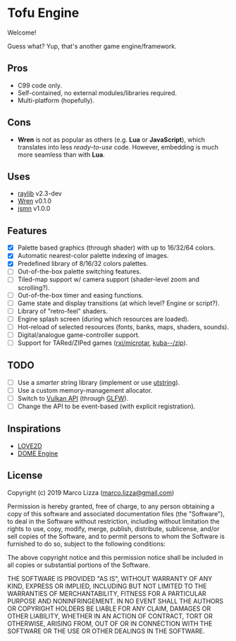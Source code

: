 # Tofu Engine

Welcome!

Guess what? Yup, that's another game engine/framework.

## Pros

* C99 code only.
* Self-contained, no external modules/libraries required.
* Multi-platform (hopefully).

## Cons

* **Wren** is not as popular as others (e.g. **Lua** or **JavaScript**), which translates into less *ready-to-use* code. However, embedding is much more seamless than with **Lua**.

## Uses

* [raylib](https://www.raylib.com/) v2.3-dev
* [Wren](https://wren.io/) v0.1.0
* [jsmn](https://zserge.com/jsmn.html/) v1.0.0

## Features

* [x] Palette based graphics (through shader) with up to 16/32/64 colors.
* [x] Automatic nearest-color palette indexing of images.
* [x] Predefined library of 8/16/32 colors palettes.
* [ ] Out-of-the-box palette switching features.
* [ ] Tiled-map support w/ camera support (shader-level zoom and scrolling?).
* [ ] Out-of-the-box timer and easing functions.
* [ ] Game state and display transitions (at which level? Engine or script?).
* [ ] Library of "retro-feel" shaders.
* [ ] Engine splash screen (during which resources are loaded).
* [ ] Hot-reload of selected resources (fonts, banks, maps, shaders, sounds).
* [ ] Digital/analogue game-controller support.
* [ ] Support for TARed/ZIPed games ([rxi/microtar](https://github.com/rxi/microtar), [kuba--/zip](https://github.com/kuba--/zip)).

## TODO

* [ ] Use a *smarter* string library (implement or use [utstring](http://troydhanson.github.io/uthash/utstring.html)).
* [ ] Use a custom memory-management allocator.
* [ ] Switch to [Vulkan API](https://www.khronos.org/vulkan/) (through [GLFW](https://www.glfw.org/)).
* [ ] Change the API to be event-based (with explicit registration).

## Inspirations

* [LOVE2D](https://love2d.org/)
* [DOME Engine](https://github.com/avivbeeri/dome/blob/master/src/vm.c)

## License

Copyright (c) 2019 Marco Lizza (marco.lizza@gmail.com)

Permission is hereby granted, free of charge, to any person obtaining a copy of this software and associated documentation files (the "Software"), to deal in the Software without restriction, including without limitation the rights to use, copy, modify, merge, publish, distribute, sublicense, and/or sell copies of the Software, and to permit persons to whom the Software is furnished to do so, subject to the following conditions:

The above copyright notice and this permission notice shall be included in all copies or substantial portions of the Software.

THE SOFTWARE IS PROVIDED "AS IS", WITHOUT WARRANTY OF ANY KIND, EXPRESS OR IMPLIED, INCLUDING BUT NOT LIMITED TO THE WARRANTIES OF MERCHANTABILITY, FITNESS FOR A PARTICULAR PURPOSE AND NONINFRINGEMENT. IN NO EVENT SHALL THE AUTHORS OR COPYRIGHT HOLDERS BE LIABLE FOR ANY CLAIM, DAMAGES OR OTHER LIABILITY, WHETHER IN AN ACTION OF CONTRACT, TORT OR OTHERWISE, ARISING FROM, OUT OF OR IN CONNECTION WITH THE SOFTWARE OR THE USE OR OTHER DEALINGS IN THE SOFTWARE.
